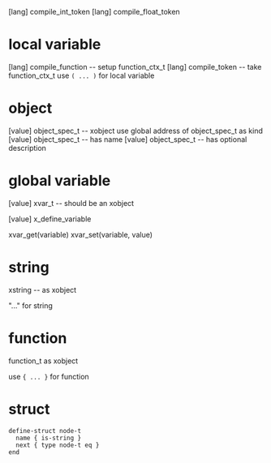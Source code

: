 [lang] compile_int_token
[lang] compile_float_token

# local variable

[lang] compile_function -- setup function_ctx_t
[lang] compile_token -- take function_ctx_t
use `( ... )` for local variable

# object

[value] object_spec_t -- xobject use global address of object_spec_t as kind
[value] object_spec_t -- has name
[value] object_spec_t -- has optional description

# global variable

[value] xvar_t -- should be an xobject

[value] x_define_variable

xvar_get(variable)
xvar_set(variable, value)

# string

xstring -- as xobject

"..." for string

# function

function_t as xobject

use `{ ... }` for function

# struct

```
define-struct node-t
  name { is-string }
  next { type node-t eq }
end
```
